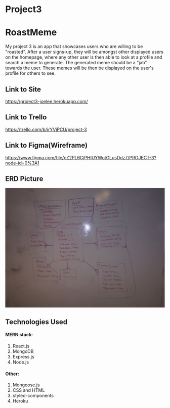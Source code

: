 # Project3

# RoastMeme

My project 3 is an app that showcases users who are willing to be "roasted". After a user signs-up, they will be amongst other displayed users on the homepage, where any other user is then able to look at a profile and search a meme to generate. The generated meme should be a "jab" towards the user. These memes will be then be displayed on the user's profile for others to see.


## Link to Site
https://project3-joelee.herokuapp.com/


## Link to Trello
https://trello.com/b/irYVjPCU/project-3

## Link to Figma(Wireframe)
https://www.figma.com/file/cZ2PL6CjPHIUYWotGLusDdz7/PROJECT-3?node-id=0%3A1

## ERD Picture
![](https://github.com/joelee91/Project3/blob/master/erd.jpg)

## Technologies Used

#### MERN stack:

1. React.js
2. MongoDB
3. Express.js
4. Node.js

#### Other:

1. Mongoose.js
2. CSS and HTML
3. styled-components
4. Heroku
